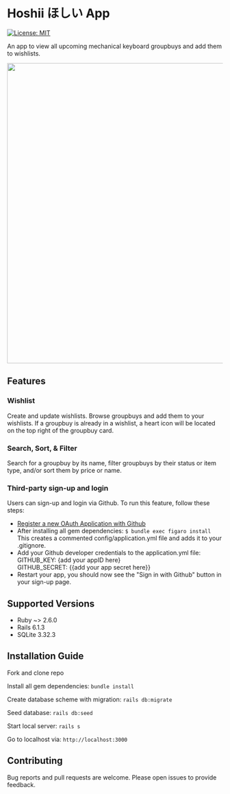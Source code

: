 # Hoshii ほしい App
[![License: MIT](https://img.shields.io/badge/License-MIT-yellow.svg)](https://opensource.org/licenses/MIT)

An app to view all upcoming mechanical keyboard groupbuys and add them to wishlists. 

<p align="center"><img src="hoshii.gif" width="700px"/></p>


## Features

### Wishlist

Create and update wishlists. Browse groupbuys and add them to your wishlists. If a groupbuy is already in a wishlist, a heart icon will be located on the top right of the groupbuy card.

### Search, Sort, & Filter

Search for a groupbuy by its name, filter groupbuys by their status or item type, and/or sort them by price or name.

### Third-party sign-up and login

Users can sign-up and login via Github. To run this feature, follow these steps:

* [Register a new OAuth Application with Github](https://github.com/settings/applications/new)<br>
* After installing all gem dependencies:
```$ bundle exec figaro install``` <br>
This creates a commented config/application.yml file and adds it to your .gitignore.<br>
* Add your Github developer credentials to the application.yml file: <br>
GITHUB_KEY: {add your appID here} <br>
GITHUB_SECRET: {{add your app secret here}} <br>
* Restart your app, you should now see the "Sign in with Github" button in your sign-up page. <br>

## Supported Versions

* Ruby ~> 2.6.0
* Rails 6.1.3
* SQLite 3.32.3

## Installation Guide

Fork and clone repo

Install all gem dependencies: `bundle install`

Create database scheme with migration: `rails db:migrate`

Seed database: `rails db:seed`

Start local server: `rails s`

Go to localhost via: `http://localhost:3000`

## Contributing

Bug reports and pull requests are welcome. Please open issues to provide feedback.
